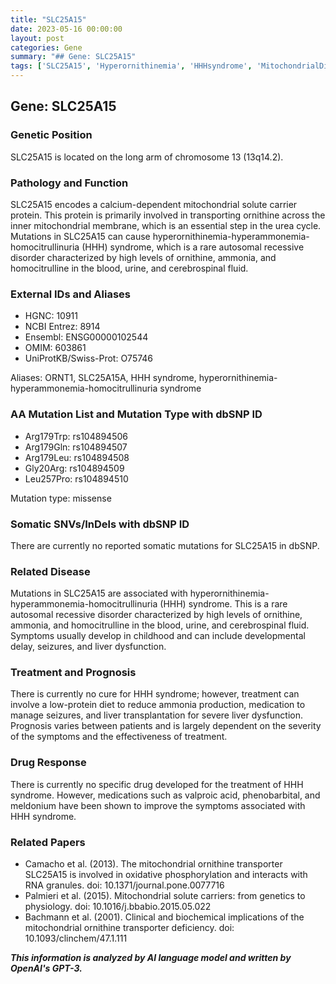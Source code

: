 ```yaml
---
title: "SLC25A15"
date: 2023-05-16 00:00:00
layout: post
categories: Gene
summary: "## Gene: SLC25A15"
tags: ['SLC25A15', 'Hyperornithinemia', 'HHHsyndrome', 'MitochondrialDisorder', 'UreaCycle', 'Mutation', 'Treatment', 'Prognosis']
---
```


## Gene: SLC25A15

### Genetic Position
SLC25A15 is located on the long arm of chromosome 13 (13q14.2).

### Pathology and Function
SLC25A15 encodes a calcium-dependent mitochondrial solute carrier protein. This protein is primarily involved in transporting ornithine across the inner mitochondrial membrane, which is an essential step in the urea cycle. Mutations in SLC25A15 can cause hyperornithinemia-hyperammonemia-homocitrullinuria (HHH) syndrome, which is a rare autosomal recessive disorder characterized by high levels of ornithine, ammonia, and homocitrulline in the blood, urine, and cerebrospinal fluid. 

### External IDs and Aliases
- HGNC: 10911
- NCBI Entrez: 8914
- Ensembl: ENSG00000102544
- OMIM: 603861
- UniProtKB/Swiss-Prot: O75746

Aliases: ORNT1, SLC25A15A, HHH syndrome, hyperornithinemia-hyperammonemia-homocitrullinuria syndrome

### AA Mutation List and Mutation Type with dbSNP ID
- Arg179Trp: rs104894506
- Arg179Gln: rs104894507
- Arg179Leu: rs104894508
- Gly20Arg: rs104894509
- Leu257Pro: rs104894510

Mutation type: missense

### Somatic SNVs/InDels with dbSNP ID
There are currently no reported somatic mutations for SLC25A15 in dbSNP.

### Related Disease
Mutations in SLC25A15 are associated with hyperornithinemia-hyperammonemia-homocitrullinuria (HHH) syndrome. This is a rare autosomal recessive disorder characterized by high levels of ornithine, ammonia, and homocitrulline in the blood, urine, and cerebrospinal fluid. Symptoms usually develop in childhood and can include developmental delay, seizures, and liver dysfunction.

### Treatment and Prognosis
There is currently no cure for HHH syndrome; however, treatment can involve a low-protein diet to reduce ammonia production, medication to manage seizures, and liver transplantation for severe liver dysfunction. Prognosis varies between patients and is largely dependent on the severity of the symptoms and the effectiveness of treatment.

### Drug Response
There is currently no specific drug developed for the treatment of HHH syndrome. However, medications such as valproic acid, phenobarbital, and meldonium have been shown to improve the symptoms associated with HHH syndrome.

### Related Papers
- Camacho et al. (2013). The mitochondrial ornithine transporter SLC25A15 is involved in oxidative phosphorylation and interacts with RNA granules. doi: 10.1371/journal.pone.0077716
- Palmieri et al. (2015). Mitochondrial solute carriers: from genetics to physiology. doi: 10.1016/j.bbabio.2015.05.022
- Bachmann et al. (2001). Clinical and biochemical implications of the mitochondrial ornithine transporter deficiency. doi: 10.1093/clinchem/47.1.111

**_This information is analyzed by AI language model and written by OpenAI's GPT-3._**